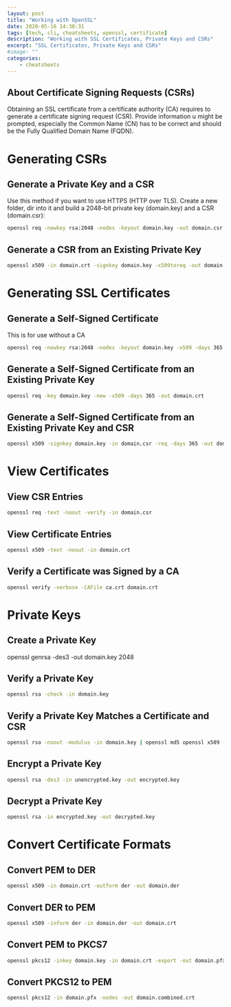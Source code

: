 ```yaml
---
layout: post
title: "Working with OpenSSL"
date: 2020-05-16 14:30:31
tags: [tech, cli, cheatsheets, openssl, certificate]
description: "Working with SSL Certificates, Private Keys and CSRs"
excerpt: "SSL Certificates, Private Keys and CSRs"
#image: ""
categories:
    - cheatsheets
---
```


## About Certificate Signing Requests (CSRs)
Obtaining an SSL certificate from a certificate authority (CA) requires to generate a certificate signing request (CSR). Provide information u might be prompted, especially the Common Name (CN) has to be correct and should be the Fully Qualified Domain Name (FQDN).

# Generating CSRs
## Generate a Private Key and a CSR
Use this method if you want to use HTTPS (HTTP over TLS). Create a new folder, dir into it and build a 2048-bit private key (domain.key) and a CSR (domain.csr):
```bash
openssl req -newkey rsa:2048 -nodes -keyout domain.key -out domain.csr
```

## Generate a CSR from an Existing Private Key
```bash
openssl x509 -in domain.crt -signkey domain.key -x509toreq -out domain.csr
```
# Generating SSL Certificates
## Generate a Self-Signed Certificate
This is for use without a CA
```bash
openssl req -newkey rsa:2048 -nodes -keyout domain.key -x509 -days 365 -out domain.crt
```

## Generate a Self-Signed Certificate from an Existing Private Key
```bash
openssl req -key domain.key -new -x509 -days 365 -out domain.crt
```

## Generate a Self-Signed Certificate from an Existing Private Key and CSR 
```bash
openssl x509 -signkey domain.key -in domain.csr -req -days 365 -out domain.crt  openssl x509 -signkey domain.key -in domain.csr -req -days 365 -out domain.crt
```
# View Certificates
## View CSR Entries
```bash
openssl req -text -noout -verify -in domain.csr
```

## View Certificate Entries
```bash
openssl x509 -text -noout -in domain.crt  
```

## Verify a Certificate was Signed by a CA
```bash
openssl verify -verbose -CAFile ca.crt domain.crt
```
# Private Keys
## Create a Private Key
openssl genrsa -des3 -out domain.key 2048

## Verify a Private Key
```bash
openssl rsa -check -in domain.key
```

## Verify a Private Key Matches a Certificate and CSR
```bash
openssl rsa -noout -modulus -in domain.key | openssl md5 openssl x509 -noout -modulus -in domain.crt | openssl md5 openssl req -noout -modulus -in domain.csr | openssl md5
```

## Encrypt a Private Key
```bash
openssl rsa -des3 -in unencrypted.key -out encrypted.key
```


## Decrypt a Private Key
```bash
openssl rsa -in encrypted.key -out decrypted.key
```

# Convert Certificate Formats
## Convert PEM to DER
```bash
openssl x509 -in domain.crt -outform der -out domain.der
```


## Convert DER to PEM
```bash
openssl x509 -inform der -in domain.der -out domain.crt
```


## Convert PEM to PKCS7
```bash
openssl pkcs12 -inkey domain.key -in domain.crt -export -out domain.pfx
```


## Convert PKCS12 to PEM
```bash
openssl pkcs12 -in domain.pfx -nodes -out domain.combined.crt
```